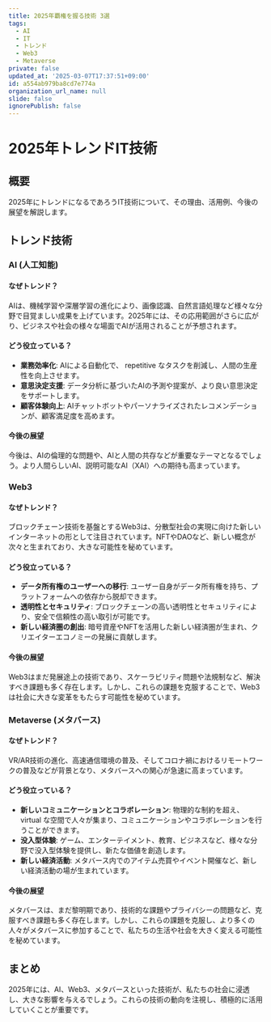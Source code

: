 ```yaml
---
title: 2025年覇権を握る技術 3選
tags:
  - AI
  - IT
  - トレンド
  - Web3
  - Metaverse
private: false
updated_at: '2025-03-07T17:37:51+09:00'
id: a554ab979ba8cd7e774a
organization_url_name: null
slide: false
ignorePublish: false
---
```


# 2025年トレンドIT技術

## 概要

2025年にトレンドになるであろうIT技術について、その理由、活用例、今後の展望を解説します。

## トレンド技術

### AI (人工知能)

#### なぜトレンド？

AIは、機械学習や深層学習の進化により、画像認識、自然言語処理など様々な分野で目覚ましい成果を上げています。2025年には、その応用範囲がさらに広がり、ビジネスや社会の様々な場面でAIが活用されることが予想されます。

#### どう役立っている？

- **業務効率化**:  AIによる自動化で、 repetitive なタスクを削減し、人間の生産性を向上させます。
- **意思決定支援**: データ分析に基づいたAIの予測や提案が、より良い意思決定をサポートします。
- **顧客体験向上**:  AIチャットボットやパーソナライズされたレコメンデーションが、顧客満足度を高めます。

#### 今後の展望

今後は、AIの倫理的な問題や、AIと人間の共存などが重要なテーマとなるでしょう。より人間らしいAI、説明可能なAI（XAI）への期待も高まっています。

### Web3

#### なぜトレンド？

ブロックチェーン技術を基盤とするWeb3は、分散型社会の実現に向けた新しいインターネットの形として注目されています。NFTやDAOなど、新しい概念が次々と生まれており、大きな可能性を秘めています。

#### どう役立っている？

- **データ所有権のユーザーへの移行**:  ユーザー自身がデータ所有権を持ち、プラットフォームへの依存から脱却できます。
- **透明性とセキュリティ**: ブロックチェーンの高い透明性とセキュリティにより、安全で信頼性の高い取引が可能です。
- **新しい経済圏の創出**:  暗号資産やNFTを活用した新しい経済圏が生まれ、クリエイターエコノミーの発展に貢献します。

#### 今後の展望

Web3はまだ発展途上の技術であり、スケーラビリティ問題や法規制など、解決すべき課題も多く存在します。しかし、これらの課題を克服することで、Web3は社会に大きな変革をもたらす可能性を秘めています。

### Metaverse (メタバース)

#### なぜトレンド？

VR/AR技術の進化、高速通信環境の普及、そしてコロナ禍におけるリモートワークの普及などが背景となり、メタバースへの関心が急速に高まっています。

#### どう役立っている？

- **新しいコミュニケーションとコラボレーション**:  物理的な制約を超え、 virtual な空間で人々が集まり、コミュニケーションやコラボレーションを行うことができます。
- **没入型体験**:  ゲーム、エンターテイメント、教育、ビジネスなど、様々な分野で没入型体験を提供し、新たな価値を創造します。
- **新しい経済活動**:  メタバース内でのアイテム売買やイベント開催など、新しい経済活動の場が生まれています。

#### 今後の展望

メタバースは、まだ黎明期であり、技術的な課題やプライバシーの問題など、克服すべき課題も多く存在します。しかし、これらの課題を克服し、より多くの人々がメタバースに参加することで、私たちの生活や社会を大きく変える可能性を秘めています。

## まとめ

2025年には、AI、Web3、メタバースといった技術が、私たちの社会に浸透し、大きな影響を与えるでしょう。これらの技術の動向を注視し、積極的に活用していくことが重要です。
